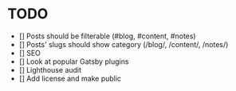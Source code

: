 # TODO

- [] Posts should be filterable (#blog, #content, #notes)
- [] Posts' slugs should show category (/blog/, /content/, /notes/)
- [] SEO
- [] Look at popular Gatsby plugins
- [] Lighthouse audit
- [] Add license and make public
